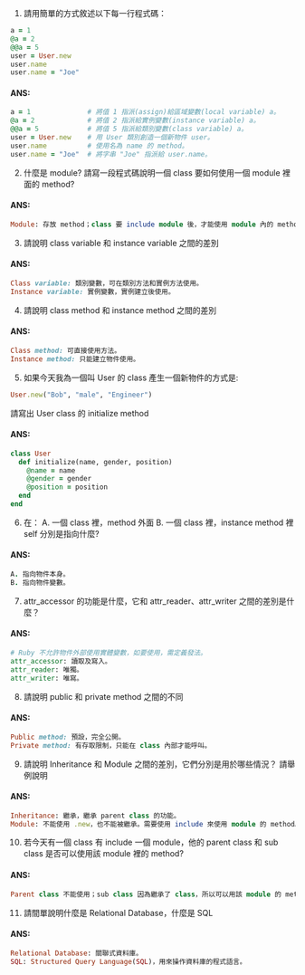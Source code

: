 1. 請用簡單的方式敘述以下每一行程式碼：
  ```ruby
  a = 1 
  @a = 2
  @@a = 5
  user = User.new
  user.name
  user.name = "Joe"
  ```
  #### ANS:
  ```ruby
  a = 1              # 將值 1 指派(assign)給區域變數(local variable) a。
  @a = 2             # 將值 2 指派給實例變數(instance variable) a。
  @@a = 5            # 將值 5 指派給類別變數(class variable) a。
  user = User.new    # 用 User 類別創造一個新物件 user。
  user.name          # 使用名為 name 的 method。
  user.name = "Joe"  # 將字串 "Joe" 指派給 user.name。
  ```

2. 什麼是 module? 請寫一段程式碼說明一個 class 要如何使用一個 module 裡面的 method?
  #### ANS:
  ```ruby
  Module: 存放 method；class 要 include module 後，才能使用 module 內的 method。
  ```

3. 請說明 class variable 和 instance variable 之間的差別
  #### ANS:
  ```ruby
  Class variable: 類別變數，可在類別方法和實例方法使用。
  Instance variable: 實例變數，實例建立後使用。
  ```

4. 請說明 class method 和 instance method 之間的差別
  #### ANS:
  ```ruby
  Class method: 可直接使用方法。
  Instance method: 只能建立物件使用。
  ```

5. 如果今天我為一個叫 User 的 class 產生一個新物件的方式是:
  ```ruby
  User.new("Bob", "male", "Engineer")
  ```
請寫出 User class 的 initialize method
  #### ANS:
  ```ruby
  class User
    def initialize(name, gender, position)
      @name = name
      @gender = gender
      @position = position
    end
  end
  ```

6. 在： A. 一個 class 裡，method 外面 B. 一個 class 裡，instance method 裡 self 分別是指向什麼?
  #### ANS: 
  ```ruby
  A. 指向物件本身。
  B. 指向物件變數。
  ```

7. attr_accessor 的功能是什麼，它和 attr_reader、attr_writer 之間的差別是什麼？
  #### ANS: 
  ```ruby
  # Ruby 不允許物件外部使用實體變數，如要使用，需定義發法。
  attr_accessor: 讀取及寫入。
  attr_reader: 唯獨。
  attr_writer: 唯寫。
  ```

8. 請說明 public 和 private method 之間的不同
  #### ANS: 
  ```ruby
  Public method: 預設，完全公開。
  Private method: 有存取限制，只能在 class 內部才能呼叫。
  ```

9. 請說明 Inheritance 和 Module 之間的差別，它們分別是用於哪些情況？ 請舉例說明
  #### ANS:
  ```ruby
  Inheritance: 繼承，繼承 parent class 的功能。
  Module: 不能使用 .new，也不能被繼承。需要使用 include 來使用 module 的 method。
  ```

10. 若今天有一個 class 有 include 一個 module，他的 parent class 和 sub class 是否可以使用該 module 裡的 method?
  #### ANS:
  ```ruby
  Parent class 不能使用；sub class 因為繼承了 class，所以可以用該 module 的 method。
  ```

11. 請間單說明什麼是 Relational Database，什麼是 SQL
  #### ANS:
  ```ruby
  Relational Database: 關聯式資料庫。
  SQL: Structured Query Language(SQL)，用來操作資料庫的程式語言。
  ```